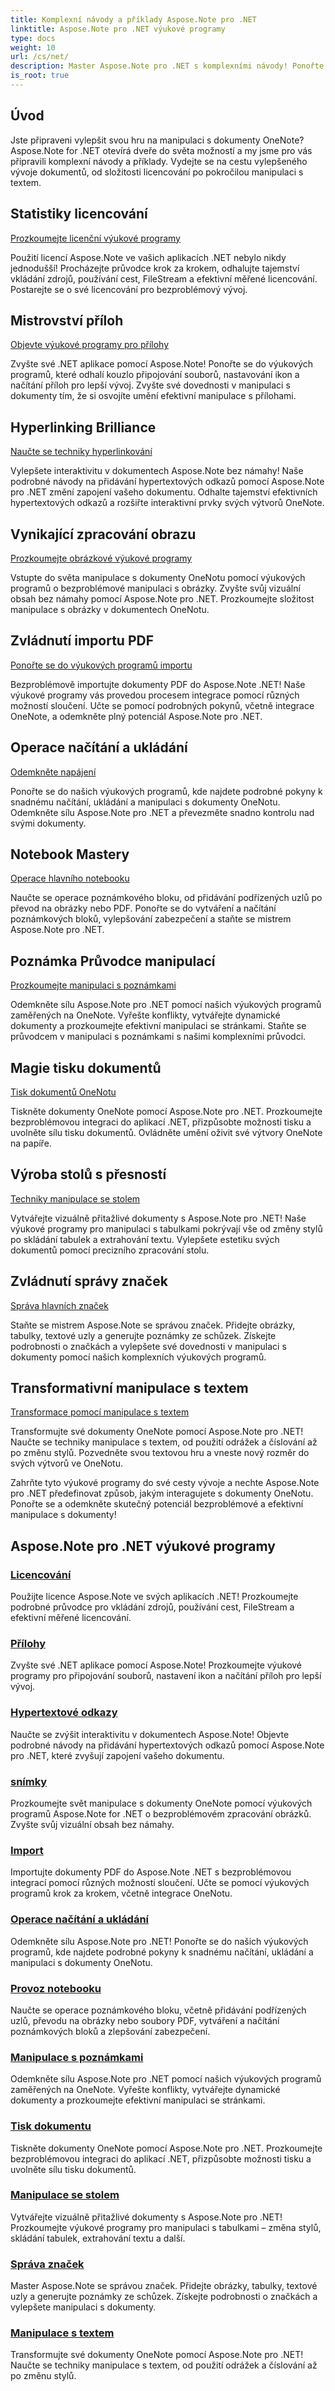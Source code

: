 ```yaml
---
title: Komplexní návody a příklady Aspose.Note pro .NET
linktitle: Aspose.Note pro .NET výukové programy
type: docs
weight: 10
url: /cs/net/
description: Master Aspose.Note pro .NET s komplexními návody! Ponořte se do příloh, hypertextových odkazů, obrázků a dalších. Vylepšete manipulaci s dokumenty OneNotu.
is_root: true
---
```

## Úvod

Jste připraveni vylepšit svou hru na manipulaci s dokumenty OneNote? Aspose.Note for .NET otevírá dveře do světa možností a my jsme pro vás připravili komplexní návody a příklady. Vydejte se na cestu vylepšeného vývoje dokumentů, od složitosti licencování po pokročilou manipulaci s textem.

## Statistiky licencování 
[Prozkoumejte licenční výukové programy](./licensing/)

Použití licencí Aspose.Note ve vašich aplikacích .NET nebylo nikdy jednodušší! Procházejte průvodce krok za krokem, odhalujte tajemství vkládání zdrojů, používání cest, FileStream a efektivní měřené licencování. Postarejte se o své licencování pro bezproblémový vývoj.

## Mistrovství příloh 
[Objevte výukové programy pro přílohy](./attachments/)

Zvyšte své .NET aplikace pomocí Aspose.Note! Ponořte se do výukových programů, které odhalí kouzlo připojování souborů, nastavování ikon a načítání příloh pro lepší vývoj. Zvyšte své dovednosti v manipulaci s dokumenty tím, že si osvojíte umění efektivní manipulace s přílohami.

## Hyperlinking Brilliance 
[Naučte se techniky hyperlinkování](./hyperlinks/)

Vylepšete interaktivitu v dokumentech Aspose.Note bez námahy! Naše podrobné návody na přidávání hypertextových odkazů pomocí Aspose.Note pro .NET změní zapojení vašeho dokumentu. Odhalte tajemství efektivních hypertextových odkazů a rozšiřte interaktivní prvky svých výtvorů OneNote.

## Vynikající zpracování obrazu 
[Prozkoumejte obrázkové výukové programy](./images/)

Vstupte do světa manipulace s dokumenty OneNotu pomocí výukových programů o bezproblémové manipulaci s obrázky. Zvyšte svůj vizuální obsah bez námahy pomocí Aspose.Note pro .NET. Prozkoumejte složitost manipulace s obrázky v dokumentech OneNotu.

## Zvládnutí importu PDF 
[Ponořte se do výukových programů importu](./import/)

Bezproblémově importujte dokumenty PDF do Aspose.Note .NET! Naše výukové programy vás provedou procesem integrace pomocí různých možností sloučení. Učte se pomocí podrobných pokynů, včetně integrace OneNote, a odemkněte plný potenciál Aspose.Note pro .NET.

## Operace načítání a ukládání 
[Odemkněte napájení](./loading-and-saving-operations/)

Ponořte se do našich výukových programů, kde najdete podrobné pokyny k snadnému načítání, ukládání a manipulaci s dokumenty OneNotu. Odemkněte sílu Aspose.Note pro .NET a převezměte snadno kontrolu nad svými dokumenty.

## Notebook Mastery 
[Operace hlavního notebooku](./notebook-operations/)

Naučte se operace poznámkového bloku, od přidávání podřízených uzlů po převod na obrázky nebo PDF. Ponořte se do vytváření a načítání poznámkových bloků, vylepšování zabezpečení a staňte se mistrem Aspose.Note pro .NET.

## Poznámka Průvodce manipulací 
[Prozkoumejte manipulaci s poznámkami](./note-manipulation/)

Odemkněte sílu Aspose.Note pro .NET pomocí našich výukových programů zaměřených na OneNote. Vyřešte konflikty, vytvářejte dynamické dokumenty a prozkoumejte efektivní manipulaci se stránkami. Staňte se průvodcem v manipulaci s poznámkami s našimi komplexními průvodci.

## Magie tisku dokumentů 
[Tisk dokumentů OneNotu](./printing-document/)

Tiskněte dokumenty OneNote pomocí Aspose.Note pro .NET. Prozkoumejte bezproblémovou integraci do aplikací .NET, přizpůsobte možnosti tisku a uvolněte sílu tisku dokumentů. Ovládněte umění oživit své výtvory OneNote na papíře.

## Výroba stolů s přesností 
[Techniky manipulace se stolem](./table-manipulation/)

Vytvářejte vizuálně přitažlivé dokumenty s Aspose.Note pro .NET! Naše výukové programy pro manipulaci s tabulkami pokrývají vše od změny stylů po skládání tabulek a extrahování textu. Vylepšete estetiku svých dokumentů pomocí precizního zpracování stolu.

## Zvládnutí správy značek 
[Správa hlavních značek](./tag-management/)

Staňte se mistrem Aspose.Note se správou značek. Přidejte obrázky, tabulky, textové uzly a generujte poznámky ze schůzek. Získejte podrobnosti o značkách a vylepšete své dovednosti v manipulaci s dokumenty pomocí našich komplexních výukových programů.

## Transformativní manipulace s textem 
[Transformace pomocí manipulace s textem](./text-manipulation/)

Transformujte své dokumenty OneNote pomocí Aspose.Note pro .NET! Naučte se techniky manipulace s textem, od použití odrážek a číslování až po změnu stylů. Pozvedněte svou textovou hru a vneste nový rozměr do svých výtvorů ve OneNotu.

Zahrňte tyto výukové programy do své cesty vývoje a nechte Aspose.Note pro .NET předefinovat způsob, jakým interagujete s dokumenty OneNotu. Ponořte se a odemkněte skutečný potenciál bezproblémové a efektivní manipulace s dokumenty!
## Aspose.Note pro .NET výukové programy 
### [Licencování](./licensing/)
Použijte licence Aspose.Note ve svých aplikacích .NET! Prozkoumejte podrobné průvodce pro vkládání zdrojů, používání cest, FileStream a efektivní měřené licencování.
### [Přílohy](./attachments/)
Zvyšte své .NET aplikace pomocí Aspose.Note! Prozkoumejte výukové programy pro připojování souborů, nastavení ikon a načítání příloh pro lepší vývoj.
### [Hypertextové odkazy](./hyperlinks/)
Naučte se zvýšit interaktivitu v dokumentech Aspose.Note! Objevte podrobné návody na přidávání hypertextových odkazů pomocí Aspose.Note pro .NET, které zvyšují zapojení vašeho dokumentu.
### [snímky](./images/)
Prozkoumejte svět manipulace s dokumenty OneNote pomocí výukových programů Aspose.Note for .NET o bezproblémovém zpracování obrázků. Zvyšte svůj vizuální obsah bez námahy.
### [Import](./import/)
Importujte dokumenty PDF do Aspose.Note .NET s bezproblémovou integrací pomocí různých možností sloučení. Učte se pomocí výukových programů krok za krokem, včetně integrace OneNotu.
### [Operace načítání a ukládání](./loading-and-saving-operations/)
Odemkněte sílu Aspose.Note pro .NET! Ponořte se do našich výukových programů, kde najdete podrobné pokyny k snadnému načítání, ukládání a manipulaci s dokumenty OneNotu.
### [Provoz notebooku](./notebook-operations/)
Naučte se operace poznámkového bloku, včetně přidávání podřízených uzlů, převodu na obrázky nebo soubory PDF, vytváření a načítání poznámkových bloků a zlepšování zabezpečení. 
### [Manipulace s poznámkami](./note-manipulation/)
Odemkněte sílu Aspose.Note pro .NET pomocí našich výukových programů zaměřených na OneNote. Vyřešte konflikty, vytvářejte dynamické dokumenty a prozkoumejte efektivní manipulaci se stránkami.
### [Tisk dokumentu](./printing-document/)
Tiskněte dokumenty OneNote pomocí Aspose.Note pro .NET. Prozkoumejte bezproblémovou integraci do aplikací .NET, přizpůsobte možnosti tisku a uvolněte sílu tisku dokumentů.
### [Manipulace se stolem](./table-manipulation/)
Vytvářejte vizuálně přitažlivé dokumenty s Aspose.Note pro .NET! Prozkoumejte výukové programy pro manipulaci s tabulkami – změna stylů, skládání tabulek, extrahování textu a další.
### [Správa značek](./tag-management/)
Master Aspose.Note se správou značek. Přidejte obrázky, tabulky, textové uzly a generujte poznámky ze schůzek. Získejte podrobnosti o značkách a vylepšete manipulaci s dokumenty.
### [Manipulace s textem](./text-manipulation/)
Transformujte své dokumenty OneNote pomocí Aspose.Note pro .NET! Naučte se techniky manipulace s textem, od použití odrážek a číslování až po změnu stylů.